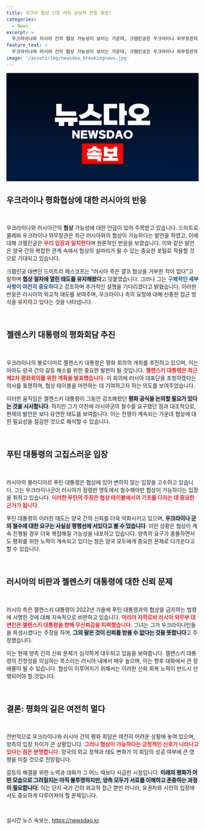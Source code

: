 ```yaml
---
title: 우크라 협상 신호 러의 긍정적 반응 폭발!
categories:
  - News
excerpt: >
  우크라이나와 러시아 간의 협상 가능성이 보이는 가운데, 크렘린궁은 우크라이나 외무장관의 발언에 원론적으로 반응하며 세부 사항을 언급해 관심을 모은다. 젤렌스키 대통령의 평화회의 초청은 긴장된 상황을 어떻게 변화시킬까? 클릭해 자세한 내용을 확인하세요!
feature_text: >
  우크라이나와 러시아 간의 협상 가능성이 보이는 가운데, 크렘린궁은 우크라이나 외무장관의 발언에 원론적으로 반응하며 세부 사항을 언급해 관심을 모은다. 젤렌스키 대통령의 평화회의 초청은 긴장된 상황을 어떻게 변화시킬까? 클릭해 자세한 내용을 확인하세요!
image: '/assets/img/newsdao_breakingnews.jpg'
---
```


<p><img src="/assets/img/newsdao_breakingnews.jpg" alt="flaretime 속보" /></p>

<h2 data-ke-size="size26">우크라이나 평화협상에 대한 러시아의 반응</h2>

<p data-ke-size="size16">&nbsp;</p>

<p>우크라이나와 러시아간의 <b>협상</b> 가능성에 대한 언급이 있어 주목받고 있습니다. 드미트로 쿨레바 우크라이나 외무장관은 최근 러시아와의 협상이 가능하다는 발언을 하였고, 이에 대해 크렘린궁은 <b><span style="color: #ee2323;">우리 입장과 일치한다</span></b>며 원론적인 반응을 보였습니다. 이와 같은 발언은 양국 간의 복잡한 관계 속에서 협상의 실마리가 될 수 있는 중요한 포털로 작용할 것으로 기대되고 있습니다. </p>

<p>크렘린궁 대변인 드미트리 페스코프는 "러시아 측은 결코 협상을 거부한 적이 없다"고 말하며 <b><span style="background-color: #21538527;">협상 절차에 열린 태도를 유지해왔다</span></b>고 덧붙였습니다. 그러나 그는 <b><span style="color: #1a5490;">구체적인 세부 사항이 여전히 중요하다</span></b>고 강조하며 추가적인 설명을 기다리겠다고 밝혔습니다. 이러한 반응은 러시아의 외교적 태도를 보여주며, 우크라이나 측의 요청에 대해 신중한 접근 방식을 유지하고 있다는 것을 나타냅니다.</p>

<p data-ke-size="size16">&nbsp;</p>

<h2 data-ke-size="size26">젤렌스키 대통령의 평화회담 추진</h2>

<p data-ke-size="size16">&nbsp;</p>

<p>우크라이나의 볼로디미르 젤렌스키 대통령은 평화 회의의 개최를 추진하고 있으며, 이는 아마도 양국 간의 갈등 해소를 위한 중요한 발판이 될 것입니다. <b><span style="color: #ee2323;">젤렌스키 대통령은 최근 제2차 평화회의를 위한 계획을 발표했습니다.</span></b> 이 회의에 러시아 대표단을 초청하겠다는 의사를 표명하며, 협상 테이블을 마련하는 데 기여하고자 하는 의도를 보여주었습니다. </p>

<p>이러한 움직임은 젤렌스키 대통령이 그동안 강조해왔던 <b><span style="background-color: #21538527;">평화 공식을 논의할 필요가 있다는 것을 시사합니다</span></b>. 하지만 그가 이전에 러시아군의 철수를 요구했던 점과 대조적으로, 현재의 발언은 보다 유연한 태도를 보여줍니다. 이는 전쟁이 계속되는 가운데 협상에 대한 필요성을 절감한 것으로 해석할 수 있습니다.</p>

<p data-ke-size="size16">&nbsp;</p>

<h2 data-ke-size="size26">푸틴 대통령의 고집스러운 입장</h2>

<p data-ke-size="size16">&nbsp;</p>

<p>러시아의 블라디미르 푸틴 대통령은 협상에 있어 변하지 않는 입장을 고수하고 있습니다. 그는 우크라이나군이 러시아가 점령한 영토에서 철수해야만 협상이 가능하다는 입장을 취하고 있습니다. <b><span style="color: #ee2323;">이러한 푸틴의 주장은 협상 테이블에서의 기초를 다지는 데 중요한 근거가 됩니다.</span></b> </p>

<p>푸틴 대통령의 이러한 태도는 양국 간의 신뢰를 더욱 악화시키고 있으며, <b><span style="background-color: #21538527;">우크라이나 군의 철수에 대한 요구는 사실상 평행선에 서있다고 볼 수 있습니다</span></b>. 이런 상황은 협상이 계속 진행될 경우 더욱 복잡해질 가능성을 내포하고 있습니다. 양측의 요구가 충돌하면서도 평화를 위한 노력이 계속되고 있다는 점은 양국 모두에게 중요한 문제로 다가온다고 할 수 있습니다.</p>

<p data-ke-size="size16">&nbsp;</p>

<h2 data-ke-size="size26">러시아의 비판과 젤렌스키 대통령에 대한 신뢰 문제</h2>

<p data-ke-size="size16">&nbsp;</p>

<p>러시아 측은 젤렌스키 대통령이 2022년 가을에 푸틴 대통령과의 협상을 금지하는 법령에 서명한 것에 대해 지속적으로 비판하고 있습니다. <b><span style="color: #ee2323;">마리야 자하로바 러시아 외무부 대변인은 젤렌스키 대통령을 향해 무신뢰감을 피력했습니다.</span></b> 그녀는 그가 우크라이나인들을 희생시켰다는 주장을 하며, <b><span style="background-color: #21538527;">그의 말은 것이 신뢰를 받을 수 없다는 것을 뜻합니다</span></b>고 주장했습니다. </p>

<p>이는 현재 양측 간의 신뢰 문제가 심각하게 대두되고 있음을 보여줍니다. 젤렌스키 대통령의 진정성을 의심하는 목소리는 러시아 내에서 매우 높으며, 이는 향후 대화에서 큰 장애물이 될 수 있습니다. 협상이 이루어지기 위해서는 이러한 신뢰 회복 노력이 반드시 선행되어야 할 것입니다. </p>

<p data-ke-size="size16">&nbsp;</p>

<h2 data-ke-size="size26">결론: 평화의 길은 여전히 멀다</h2>

<p data-ke-size="size16">&nbsp;</p>

<p>전반적으로 우크라이나와 러시아 간의 평화 회담은 여전히 어려운 상황에 놓여 있으며, 양측의 입장 차이가 큰 상황입니다. <b><span style="color: #ee2323;">그러나 협상이 가능하다는 긍정적인 신호가 나타나고 있다는 점은 분명합니다.</span></b> 양국의 외교 정책과 태도 변화가 이 회담의 성공 여부에 큰 영향을 미칠 것으로 전망됩니다. </p>

<p>갈등의 해결을 위한 노력과 대화가 그 어느 때보다 시급한 시점입니다. <b><span style="background-color: #21538527;">미래의 평화가 어떤 모습으로 그려질지는 아직 불투명하지만, 양측 모두가 서로를 이해하고 존중하는 과정이 필요합니다.</span></b> 이는 단지 국가 간의 외교적 접근 뿐만 아니라, 유권자와 시민의 입장에서도 중요하게 다루어져야 할 문제입니다. </p>

<p data-ke-size="size16">&nbsp;</p>
실시간 뉴스 속보는, <a href="https://newsdao.kr" rel="dofollow">https://newsdao.kr</a>


